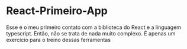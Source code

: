 # React-Primeiro-App
Esse é o meu primeiro contato com a biblioteca do React e a linguagem typescript. Então, não se trata de nada muito complexo. É apenas um exercício para o treino dessas ferramentas

